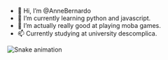 - 👋 Hi, I’m @AnneBernardo
- 🌱 I’m currently learning python and javascript.
- 💞️ I’m actually really good at playing moba games.
- 📫 Currently studying at university descomplica.

<!---
AnneBernardo/AnneBernardo is a ✨ special ✨ repository because its `README.md` (this file) appears on your GitHub profile.
You can click the Preview link to take a look at your changes.
--->
<img src="https://github.com/MoreiraTv/MoreiraTv/raw/output/github-contribution-grid-snake.svg" alt="Snake animation" style="max-width: 100%;">

